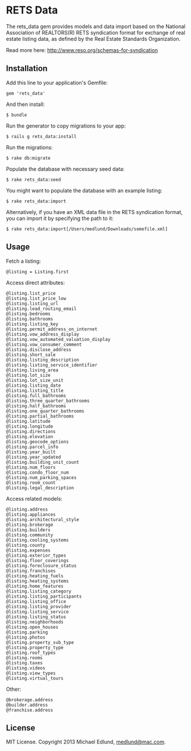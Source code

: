 # RETS Data

The rets_data gem provides models and data import based on the National Association of REALTORS(R) RETS syndication format for exchange of real estate listing data, as defined by the Real Estate Standards Organization. 

Read more here:
http://www.reso.org/schemas-for-syndication

## Installation

Add this line to your application's Gemfile:

	gem 'rets_data'

And then install:

    $ bundle

Run the generator to copy migrations to your app:

    $ rails g rets_data:install

Run the migrations:

    $ rake db:migrate

Populate the database with necessary seed data:

	$ rake rets_data:seed

You might want to populate the database with an example listing:

	$ rake rets_data:import

Alternatively, if you have an XML data file in the RETS syndication format, you can import it by specifying the path to it:

	$ rake rets_data:import[/Users/medlund/Downloads/somefile.xml]


## Usage

Fetch a listing:

	@listing = Listing.first

Access direct attributes:

	@listing.list_price
	@listing.list_price_low
	@listing.listing_url
	@listing.lead_routing_email
	@listing.bedrooms
	@listing.bathrooms
	@listing.listing_key
	@listing.permit_address_on_internet
	@listing.vow_address_display
	@listing.vow_automated_valuation_display
	@listing.vow_consumer_comment
	@listing.disclose_address
	@listing.short_sale
	@listing.listing_description
	@listing.listing_service_identifier
	@listing.living_area
	@listing.lot_size
	@listing.lot_size_unit
	@listing.listing_date
	@listing.listing_title
	@listing.full_bathrooms
	@listing.three_quarter_bathrooms
	@listing.half_bathrooms
	@listing.one_quarter_bathrooms
	@listing.partial_bathrooms
	@listing.latitude
	@listing.longitude
	@listing.directions
	@listing.elevation
	@listing.geocode_options
	@listing.parcel_info
	@listing.year_built
	@listing.year_updated
	@listing.building_unit_count
	@listing.num_floors
	@listing.condo_floor_num
	@listing.num_parking_spaces
	@listing.room_count
	@listing.legal_description

Access related models:

	@listing.address
	@listing.appliances
	@listing.architectural_style
	@listing.brokerage
	@listing.builders
	@listing.community
	@listing.cooling_systems
	@listing.county
	@listing.expenses
	@listing.exterior_types
	@listing.floor_coverings
	@listing.foreclosure_status
	@listing.franchises
	@listing.heating_fuels
	@listing.heating_systems
	@listing.home_features
	@listing.listing_category
	@listing.listing_participants
	@listing.listing_office
	@listing.listing_provider
	@listing.listing_service
	@listing.listing_status
	@listing.neighborhoods
	@listing.open_houses
	@listing.parking
	@listing.photos
	@listing.property_sub_type
	@listing.property_type
	@listing.roof_types
	@listing.rooms
	@listing.taxes
	@listing.videos
	@listing.view_types
	@listing.virtual_tours

Other:

	@brokerage.address
	@builder.address
	@franchise.address

## License

MIT License. Copyright 2013 Michael Edlund, medlund@mac.com.

  

